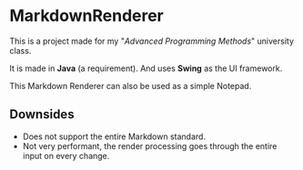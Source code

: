 # MarkdownRenderer
This is a project made for my "*Advanced Programming Methods*" university class.

It is made in **Java** (a requirement).
And uses **Swing** as the UI framework.

This Markdown Renderer can also be used as a simple Notepad.

## Downsides
- Does not support the entire Markdown standard.
- Not very performant, the render processing goes through the entire input on 
every change.
